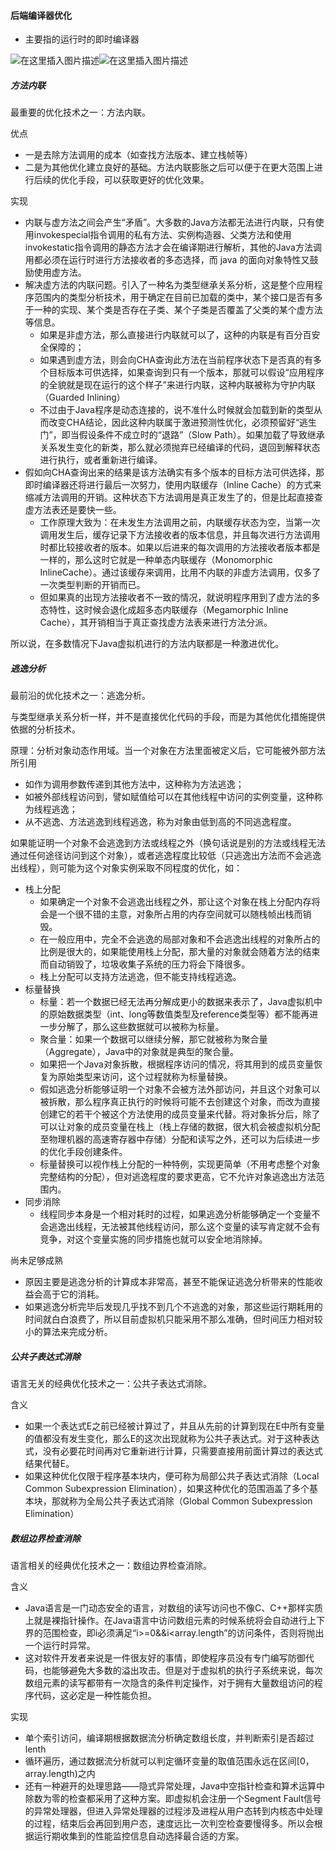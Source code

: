 #### 后端编译器优化

* 主要指的运行时的即时编译器

![在这里插入图片描述](https://img-blog.csdnimg.cn/20201027095051449.png?x-oss-process=image/watermark,type_ZmFuZ3poZW5naGVpdGk,shadow_10,text_aHR0cHM6Ly9ibG9nLmNzZG4ubmV0L3dlaXhpbl80MzkzNDYwNw==,size_16,color_FFFFFF,t_70#pic_center)![在这里插入图片描述](https://img-blog.csdnimg.cn/20201027095146512.png?x-oss-process=image/watermark,type_ZmFuZ3poZW5naGVpdGk,shadow_10,text_aHR0cHM6Ly9ibG9nLmNzZG4ubmV0L3dlaXhpbl80MzkzNDYwNw==,size_16,color_FFFFFF,t_70#pic_center)



##### 方法内联

最重要的优化技术之一：方法内联。



优点

* 一是去除方法调用的成本（如查找方法版本、建立栈帧等）
* 二是为其他优化建立良好的基础。方法内联膨胀之后可以便于在更大范围上进行后续的优化手段，可以获取更好的优化效果。



实现

* 内联与虚方法之间会产生“矛盾”。大多数的Java方法都无法进行内联，只有使用invokespecial指令调用的私有方法、实例构造器、父类方法和使用invokestatic指令调用的静态方法才会在编译期进行解析，其他的Java方法调用都必须在运行时进行方法接收者的多态选择，而 java 的面向对象特性又鼓励使用虚方法。
* 解决虚方法的内联问题。引入了一种名为类型继承关系分析，这是整个应用程序范围内的类型分析技术，用于确定在目前已加载的类中，某个接口是否有多于一种的实现、某个类是否存在子类、某个子类是否覆盖了父类的某个虚方法等信息。
  * 如果是非虚方法，那么直接进行内联就可以了，这种的内联是有百分百安全保障的；
  * 如果遇到虚方法，则会向CHA查询此方法在当前程序状态下是否真的有多个目标版本可供选择，如果查询到只有一个版本，那就可以假设“应用程序的全貌就是现在运行的这个样子”来进行内联，这种内联被称为守护内联（Guarded Inlining）
  * 不过由于Java程序是动态连接的，说不准什么时候就会加载到新的类型从而改变CHA结论，因此这种内联属于激进预测性优化，必须预留好“逃生门”，即当假设条件不成立时的“退路”（Slow Path）。如果加载了导致继承关系发生变化的新类，那么就必须抛弃已经编译的代码，退回到解释状态进行执行，或者重新进行编译。
* 假如向CHA查询出来的结果是该方法确实有多个版本的目标方法可供选择，那即时编译器还将进行最后一次努力，使用内联缓存（Inline Cache）的方式来缩减方法调用的开销。这种状态下方法调用是真正发生了的，但是比起直接查虚方法表还是要快一些。
  * 工作原理大致为：在未发生方法调用之前，内联缓存状态为空，当第一次调用发生后，缓存记录下方法接收者的版本信息，并且每次进行方法调用时都比较接收者的版本。如果以后进来的每次调用的方法接收者版本都是一样的，那么这时它就是一种单态内联缓存（Monomorphic InlineCache）。通过该缓存来调用，比用不内联的非虚方法调用，仅多了一次类型判断的开销而已。
  * 但如果真的出现方法接收者不一致的情况，就说明程序用到了虚方法的多态特性，这时候会退化成超多态内联缓存（Megamorphic Inline Cache），其开销相当于真正查找虚方法表来进行方法分派。



所以说，在多数情况下Java虚拟机进行的方法内联都是一种激进优化。



##### 逃逸分析

最前沿的优化技术之一：逃逸分析。

与类型继承关系分析一样，并不是直接优化代码的手段，而是为其他优化措施提供依据的分析技术。



原理：分析对象动态作用域。当一个对象在方法里面被定义后，它可能被外部方法所引用

* 如作为调用参数传递到其他方法中，这种称为方法逃逸；
* 如被外部线程访问到，譬如赋值给可以在其他线程中访问的实例变量，这种称为线程逃逸；
* 从不逃逸、方法逃逸到线程逃逸，称为对象由低到高的不同逃逸程度。



如果能证明一个对象不会逃逸到方法或线程之外（换句话说是别的方法或线程无法通过任何途径访问到这个对象），或者逃逸程度比较低（只逃逸出方法而不会逃逸出线程），则可能为这个对象实例采取不同程度的优化，如：

* 栈上分配
  * 如果确定一个对象不会逃逸出线程之外，那让这个对象在栈上分配内存将会是一个很不错的主意，对象所占用的内存空间就可以随栈帧出栈而销毁。
  * 在一般应用中，完全不会逃逸的局部对象和不会逃逸出线程的对象所占的比例是很大的，如果能使用栈上分配，那大量的对象就会随着方法的结束而自动销毁了，垃圾收集子系统的压力将会下降很多。
  * 栈上分配可以支持方法逃逸，但不能支持线程逃逸。
* 标量替换
  * 标量：若一个数据已经无法再分解成更小的数据来表示了，Java虚拟机中的原始数据类型（int、long等数值类型及reference类型等）都不能再进一步分解了，那么这些数据就可以被称为标量。
  * 聚合量：如果一个数据可以继续分解，那它就被称为聚合量（Aggregate），Java中的对象就是典型的聚合量。
  * 如果把一个Java对象拆散，根据程序访问的情况，将其用到的成员变量恢复为原始类型来访问，这个过程就称为标量替换。
  * 假如逃逸分析能够证明一个对象不会被方法外部访问，并且这个对象可以被拆散，那么程序真正执行的时候将可能不去创建这个对象，而改为直接创建它的若干个被这个方法使用的成员变量来代替。将对象拆分后，除了可以让对象的成员变量在栈上（栈上存储的数据，很大机会被虚拟机分配至物理机器的高速寄存器中存储）分配和读写之外，还可以为后续进一步的优化手段创建条件。
  * 标量替换可以视作栈上分配的一种特例，实现更简单（不用考虑整个对象完整结构的分配），但对逃逸程度的要求更高，它不允许对象逃逸出方法范围内。
* 同步消除
  * 线程同步本身是一个相对耗时的过程，如果逃逸分析能够确定一个变量不会逃逸出线程，无法被其他线程访问，那么这个变量的读写肯定就不会有竞争，对这个变量实施的同步措施也就可以安全地消除掉。



尚未足够成熟

* 原因主要是逃逸分析的计算成本非常高，甚至不能保证逃逸分析带来的性能收益会高于它的消耗。
* 如果逃逸分析完毕后发现几乎找不到几个不逃逸的对象，那这些运行期耗用的时间就白白浪费了，所以目前虚拟机只能采用不那么准确，但时间压力相对较小的算法来完成分析。





##### 公共子表达式消除

语言无关的经典优化技术之一：公共子表达式消除。



含义

* 如果一个表达式E之前已经被计算过了，并且从先前的计算到现在E中所有变量的值都没有发生变化，那么E的这次出现就称为公共子表达式。对于这种表达式，没有必要花时间再对它重新进行计算，只需要直接用前面计算过的表达式结果代替E。
* 如果这种优化仅限于程序基本块内，便可称为局部公共子表达式消除（Local Common Subexpression Elimination），如果这种优化的范围涵盖了多个基本块，那就称为全局公共子表达式消除（Global Common Subexpression Elimination）





##### 数组边界检查消除

语言相关的经典优化技术之一：数组边界检查消除。



含义

* Java语言是一门动态安全的语言，对数组的读写访问也不像C、C++那样实质上就是裸指针操作。在Java语言中访问数组元素的时候系统将会自动进行上下界的范围检查，即i必须满足“i>=0&&i<array.length”的访问条件，否则将抛出一个运行时异常。
* 这对软件开发者来说是一件很友好的事情，即使程序员没有专门编写防御代码，也能够避免大多数的溢出攻击。但是对于虚拟机的执行子系统来说，每次数组元素的读写都带有一次隐含的条件判定操作，对于拥有大量数组访问的程序代码，这必定是一种性能负担。



实现

* 单个索引访问，编译期根据数据流分析确定数组长度，并判断索引是否超过 lenth
* 循环遍历，通过数据流分析就可以判定循环变量的取值范围永远在区间[0，array.length)之内
* 还有一种避开的处理思路——隐式异常处理，Java中空指针检查和算术运算中除数为零的检查都采用了这种方案。即虚拟机会注册一个Segment Fault信号的异常处理器，但进入异常处理器的过程涉及进程从用户态转到内核态中处理的过程，结束后会再回到用户态，速度远比一次判空检查要慢得多。所以会根据运行期收集到的性能监控信息自动选择最合适的方案。
